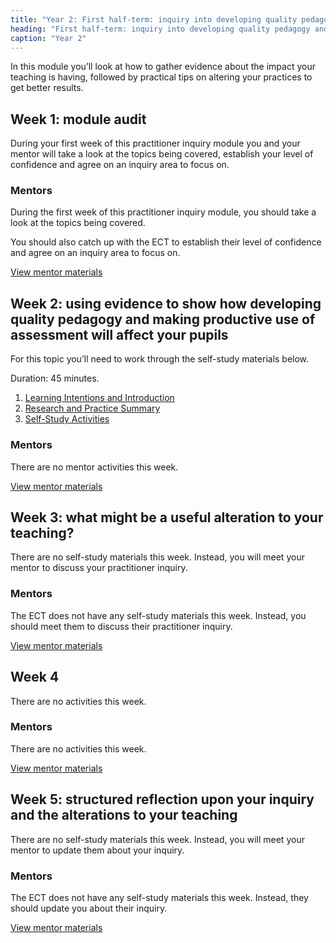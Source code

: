 ```yaml
---
title: "Year 2: First half-term: inquiry into developing quality pedagogy and making productive use of assessment (part 1)"
heading: "First half-term: inquiry into developing quality pedagogy and making productive use of assessment (part 1)"
caption: "Year 2"
---
```


In this module you’ll look at how to gather evidence about the impact your teaching is having, followed by practical tips on altering your practices to get better results.

## Week 1: module audit

During your first week of this practitioner inquiry module you and your mentor will take a look at the topics being covered, establish your level of confidence and agree on an inquiry area to focus on.


### Mentors

During the first week of this practitioner inquiry module, you should take a look at the topics being covered.

You should also catch up with the ECT to establish their level of confidence and agree on an inquiry area to focus on.

[View mentor materials](/ucl/year-2-inquiry-into-developing-quality-pedagogy-and-making-productive-use-of-assessment-part-1/spring-week-1-mentor-materials)

## Week 2: using evidence to show how developing quality pedagogy and making productive use of assessment will affect your pupils

For this topic you’ll need to work through the self-study materials below.

Duration: 45 minutes.

1. [Learning Intentions and Introduction](/ucl/year-2-inquiry-into-developing-quality-pedagogy-and-making-productive-use-of-assessment-part-1/spring-week-2-ect-learning-intentions-and-introduction)
2. [Research and Practice Summary](/ucl/year-2-inquiry-into-developing-quality-pedagogy-and-making-productive-use-of-assessment-part-1/spring-week-2-ect-research-and-practice-summary)
3. [Self-Study Activities](/ucl/year-2-inquiry-into-developing-quality-pedagogy-and-making-productive-use-of-assessment-part-1/spring-week-2-ect-self-study-activities)

### Mentors

There are no mentor activities this week.

[View mentor materials](/ucl/year-2-inquiry-into-developing-quality-pedagogy-and-making-productive-use-of-assessment-part-1/spring-week-2-mentor-materials)

## Week 3: what might be a useful alteration to your teaching?

There are no self-study materials this week. Instead, you will meet your mentor to discuss your practitioner inquiry.


### Mentors

The ECT does not have any self-study materials this week. Instead, you should meet them to discuss their practitioner inquiry.

[View mentor materials](/ucl/year-2-inquiry-into-developing-quality-pedagogy-and-making-productive-use-of-assessment-part-1/spring-week-3-mentor-materials)

## Week 4

There are no activities this week.


### Mentors

There are no activities this week.

[View mentor materials](/ucl/year-2-inquiry-into-developing-quality-pedagogy-and-making-productive-use-of-assessment-part-1/spring-week-4-mentor-materials)

## Week 5: structured reflection upon your inquiry and the alterations to your teaching

There are no self-study materials this week. Instead, you will meet your mentor to update them about your inquiry.


### Mentors

The ECT does not have any self-study materials this week. Instead, they should update you about their inquiry.

[View mentor materials](/ucl/year-2-inquiry-into-developing-quality-pedagogy-and-making-productive-use-of-assessment-part-1/spring-week-5-mentor-materials)
